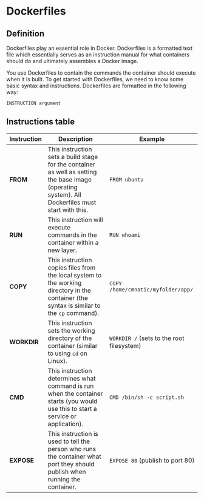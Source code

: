 # Dockerfiles 

## Definition

Dockerfiles play an essential role in Docker. Dockerfiles is a formatted text file which essentially serves as an instruction manual for what containers should do and ultimately assembles a Docker image.

You use Dockerfiles to contain the commands the container should execute when it is built. To get started with Dockerfiles, we need to know some basic syntax and instructions. Dockerfiles are formatted in the following way:

    INSTRUCTION argument

## Instructions table

| Instruction | Description                                                                                                                                  | Example                                   |
|-------------|----------------------------------------------------------------------------------------------------------------------------------------------|-------------------------------------------|
| **FROM**    | This instruction sets a build stage for the container as well as setting the base image (operating system). All Dockerfiles must start with this. | `FROM ubuntu`                            |
| **RUN**     | This instruction will execute commands in the container within a new layer.                                                                 | `RUN whoami`                             |
| **COPY**    | This instruction copies files from the local system to the working directory in the container (the syntax is similar to the `cp` command).    | `COPY /home/cmnatic/myfolder/app/`       |
| **WORKDIR** | This instruction sets the working directory of the container (similar to using `cd` on Linux).                                               | `WORKDIR /` (sets to the root filesystem) |
| **CMD**     | This instruction determines what command is run when the container starts (you would use this to start a service or application).            | `CMD /bin/sh -c script.sh`               |
| **EXPOSE**  | This instruction is used to tell the person who runs the container what port they should publish when running the container.                 | `EXPOSE 80` (publish to port 80)         |


